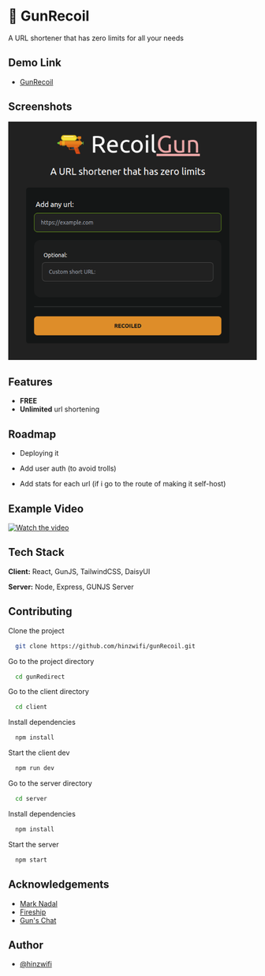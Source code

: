 # 🔫 GunRecoil

A URL shortener that has zero limits for all your needs

## Demo Link

- [GunRecoil](https://gunrecoil.herokuapp.com)

## Screenshots

![App Screenshot](https://github.com/hinzwifi/gunRecoil/blob/master/meta/gunRecoil.png)

## Features

- **FREE**
- **Unlimited** url shortening

## Roadmap

- Deploying it

- Add user auth (to avoid trolls)

- Add stats for each url (if i go to the route of making it self-host)

## Example Video

[![Watch the video](https://img.youtube.com/vi/o2fttm8Ir6s/maxresdefault.jpg)](https://youtu.be/o2fttm8Ir6s)


## Tech Stack

**Client:** React, GunJS, TailwindCSS, DaisyUI

**Server:** Node, Express, GUNJS Server

## Contributing

Clone the project

```bash
  git clone https://github.com/hinzwifi/gunRecoil.git
```

Go to the project directory

```bash
  cd gunRedirect
```

Go to the client directory

```bash
  cd client
```

Install dependencies

```bash
  npm install
```

Start the client dev

```bash
  npm run dev
```

Go to the server directory

```bash
  cd server
```

Install dependencies

```bash
  npm install
```

Start the server

```bash
  npm start
```


## Acknowledgements

- [Mark Nadal](https://twitter.com/marknadal)
- [Fireship](https://www.youtube.com/channel/UCsBjURrPoezykLs9EqgamOA)
- [Gun's Chat](http://chat.gun.eco/)

## Author

- [@hinzwifi](https://www.github.com/hinzwifi)
